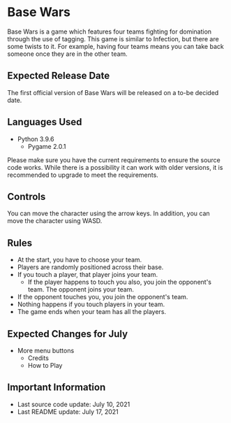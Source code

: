 # Base Wars

Base Wars is a game which features four teams fighting for domination through the use of tagging. This game is similar to Infection, but there are some twists to it. For example, having four teams means you can take back someone once they are in the other team.

## Expected Release Date
The first official version of Base Wars will be released on a to-be decided date.

## Languages Used

* Python 3.9.6
  * Pygame 2.0.1

Please make sure you have the current requirements to ensure the source code works. While there is a possibility it can work with older versions, it is recommended to upgrade to meet the requirements.

## Controls

You can move the character using the arrow keys. In addition, you can move the character using WASD.

## Rules

* At the start, you have to choose your team.
* Players are randomly positioned across their base.
* If you touch a player, that player joins your team.
  * If the player happens to touch you also, you join the opponent's team. The opponent joins your team.
* If the opponent touches you, you join the opponent's team.
* Nothing happens if you touch players in your team.
* The game ends when your team has all the players.

## Expected Changes for July

* More menu buttons
  * Credits
  * How to Play 

## Important Information

* Last source code update: July 10, 2021
* Last README update: July 17, 2021
